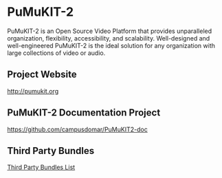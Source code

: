 PuMuKIT-2
=========

PuMuKIT-2 is an Open Source Video Platform that provides unparalleled organization, flexibility, accessibility, and scalability.
Well-designed and well-engineered PuMuKIT-2 is the ideal solution for any organization with large collections of video or audio.

Project Website
---------------
http://pumukit.org


PuMuKIT-2 Documentation Project
-------------------------------
https://github.com/campusdomar/PuMuKIT2-doc


Third Party Bundles
-------------------
[Third Party Bundles List](https://github.com/campusdomar/PuMuKIT2-doc/blob/master/ThirdPartyBundlesList.md)
